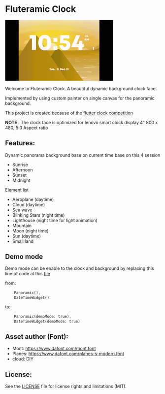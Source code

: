# Fluteramic Clock

<img src='fluteramic.gif' width='350'>

Welcome to Fluteramic Clock. A beautiful dynamic background clock face.

Implemented by using custom painter on single canvas for the panoramic background.

This project is created because of the [flutter clock competition](https://flutter.dev/clock)

  **NOTE** : The clock face is optimized for lenovo smart clock display 4" 800 x 480, 5:3 Aspect ratio

## Features:

Dynamic panorama background base on current time base on this 4 session 
   * Sunrise
   * Afternoon
   * Sunset
   * Midnight
  
Element list
   * Aeroplane (daytime)
   * Cloud (daytime)
   * Sea wave
   * Blinking Stars (night time)
   * Lighthouse (night time for light animation)
   * Mountain
   * Moon (night time)
   * Sun (daytime)
   * Small land

## Demo mode

Demo mode can be enable to the clock and background by replacing this line of code at this [file](lib/clock_face.dart)

from:
```
    Panoramic(),
    DateTimeWidget()
```
to:
```
    Panoramic(demoMode: true),
    DateTimeWidget(demoMode: true)
```

## Asset author (Font):
 * Mont: https://www.dafont.com/mont.font
 * Planes: https://www.dafont.com/planes-s-modern.font
 * cloud: DIY

## License:
See the [LICENSE](LICENSE) file for license rights and limitations (MIT).


